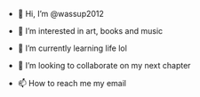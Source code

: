 - 👋 Hi, I’m @wassup2012
- 👀 I’m interested in art, books and music
- 🌱 I’m currently learning life lol

- 💞️ I’m looking to collaborate on my next chapter
- 📫 How to reach me my email

<!---
wassup2012/wassup2012 is a ✨ special ✨ repository because its `README.md` (this file) appears on your GitHub profile.
You can click the Preview link to take a look at your changes.
--->
